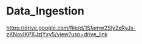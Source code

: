 # Data_Ingestion

https://drive.google.com/file/d/1Sfamw2Sly2xRyJs-zKNovIKPXJzjYxy5/view?usp=drive_link
